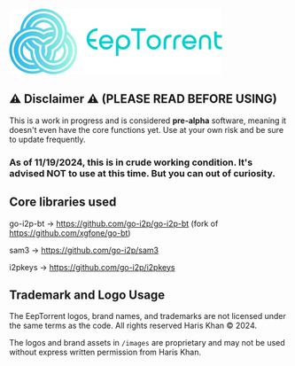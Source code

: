 ![Alt text](images/EepTorrentLogo.png)

## ⚠️ Disclaimer ⚠️ (PLEASE READ BEFORE USING)
This is a work in progress and is considered **pre-alpha** software, meaning it doesn't even have the core functions yet. Use at your own risk and be sure to update frequently.

### As of 11/19/2024, this is in crude working condition. It's advised NOT to use at this time. But you can out of curiosity.

## Core libraries used

go-i2p-bt -> https://github.com/go-i2p/go-i2p-bt (fork of https://github.com/xgfone/go-bt)

sam3 -> https://github.com/go-i2p/sam3

i2pkeys -> https://github.com/go-i2p/i2pkeys


## Trademark and Logo Usage

The EepTorrent logos, brand names, and trademarks are not licensed under the same terms as the code. All rights reserved Haris Khan © 2024.

The logos and brand assets in `/images` are proprietary and may not be used without express written permission from Haris Khan.